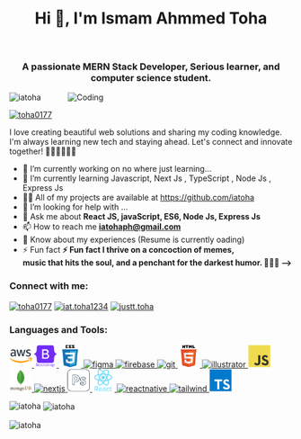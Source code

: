 <h1 align="center">Hi 👋, I'm Ismam Ahmmed Toha</h1>

<img alt="" src="https://cdna.artstation.com/p/assets/images/images/028/102/058/original/pixel-jeff-matrix-s.gif?1593487263)](https://i.pinimg.com/originals/cc/33/cd/cc33cdb7eff28957027a2eb858dbcf94.gif">

<h3 align="center">A passionate MERN Stack Developer, Serious learner, and computer science student.</h3>
<img align="right" alt="Coding" width="400" src="(https://media4.giphy.com/media/v1.Y2lkPTc5MGI3NjExOXdzMWc0MnA3MWwxeTMzYjZkbzJqMjZvcnB2enJtNDVpbHZsNHNyNyZlcD12MV9pbnRlcm5hbF9naWZfYnlfaWQmY3Q9cw/Ll22OhMLAlVDb8UQWe/giphy.webp)">

<p align="left"> <img src="https://komarev.com/ghpvc/?username=iatoha&label=Profile%20views&color=0e75b6&style=flat" alt="iatoha" /> </p>

<p align="left"> <a href="https://twitter.com/toha0177" target="blank"><img src="https://img.shields.io/twitter/follow/toha0177?logo=twitter&style=for-the-badge" alt="toha0177" /></a> </p>

I love creating beautiful web solutions and sharing my coding knowledge. I'm always learning new tech and staying ahead. Let's connect and innovate together! 🚀👨‍💻🚀👨‍💻

- 🔭 I’m currently working on no where just learning...
- 🌱 I’m currently learning Javascript, Next Js , TypeScript , Node Js , Express Js
- 👨‍💻 All of my projects are available at https://github.com/iatoha
- 🤔 I’m looking for help with ...
- 💬 Ask me about **React JS, javaScript, ES6, Node Js, Express Js**
- 📫 How to reach me **iatohaph@gmail.com**
- 📄 Know about my experiences (Resume is currently oading)
- ⚡ Fun fact **⚡ Fun fact I thrive on a concoction of memes,                                                                                                                                                         
 music that hits the soul, and a penchant for the darkest humor. 🎵😄🖤 -->**

<h3 align="left">Connect with me:</h3>
<p align="left">
<a href="https://twitter.com/toha0177" target="blank"><img align="center" src="https://raw.githubusercontent.com/rahuldkjain/github-profile-readme-generator/master/src/images/icons/Social/twitter.svg" alt="toha0177" height="30" width="40" /></a>
<a href="https://fb.com/iat.toha1234" target="blank"><img align="center" src="https://raw.githubusercontent.com/rahuldkjain/github-profile-readme-generator/master/src/images/icons/Social/facebook.svg" alt="iat.toha1234" height="30" width="40" /></a>
<a href="https://instagram.com/justt.toha" target="blank"><img align="center" src="https://raw.githubusercontent.com/rahuldkjain/github-profile-readme-generator/master/src/images/icons/Social/instagram.svg" alt="justt.toha" height="30" width="40" /></a>
</p>

<h3 align="left">Languages and Tools:</h3>
<p align="left"> <a href="https://aws.amazon.com" target="_blank" rel="noreferrer"> <img src="https://raw.githubusercontent.com/devicons/devicon/master/icons/amazonwebservices/amazonwebservices-original-wordmark.svg" alt="aws" width="40" height="40"/> </a> <a href="https://getbootstrap.com" target="_blank" rel="noreferrer"> <img src="https://raw.githubusercontent.com/devicons/devicon/master/icons/bootstrap/bootstrap-plain-wordmark.svg" alt="bootstrap" width="40" height="40"/> </a> <a href="https://www.w3schools.com/css/" target="_blank" rel="noreferrer"> <img src="https://raw.githubusercontent.com/devicons/devicon/master/icons/css3/css3-original-wordmark.svg" alt="css3" width="40" height="40"/> </a> <a href="https://www.figma.com/" target="_blank" rel="noreferrer"> <img src="https://www.vectorlogo.zone/logos/figma/figma-icon.svg" alt="figma" width="40" height="40"/> </a> <a href="https://firebase.google.com/" target="_blank" rel="noreferrer"> <img src="https://www.vectorlogo.zone/logos/firebase/firebase-icon.svg" alt="firebase" width="40" height="40"/> </a> <a href="https://git-scm.com/" target="_blank" rel="noreferrer"> <img src="https://www.vectorlogo.zone/logos/git-scm/git-scm-icon.svg" alt="git" width="40" height="40"/> </a> <a href="https://www.w3.org/html/" target="_blank" rel="noreferrer"> <img src="https://raw.githubusercontent.com/devicons/devicon/master/icons/html5/html5-original-wordmark.svg" alt="html5" width="40" height="40"/> </a> <a href="https://www.adobe.com/in/products/illustrator.html" target="_blank" rel="noreferrer"> <img src="https://www.vectorlogo.zone/logos/adobe_illustrator/adobe_illustrator-icon.svg" alt="illustrator" width="40" height="40"/> </a> <a href="https://developer.mozilla.org/en-US/docs/Web/JavaScript" target="_blank" rel="noreferrer"> <img src="https://raw.githubusercontent.com/devicons/devicon/master/icons/javascript/javascript-original.svg" alt="javascript" width="40" height="40"/> </a> <a href="https://www.mongodb.com/" target="_blank" rel="noreferrer"> <img src="https://raw.githubusercontent.com/devicons/devicon/master/icons/mongodb/mongodb-original-wordmark.svg" alt="mongodb" width="40" height="40"/> </a> <a href="https://nextjs.org/" target="_blank" rel="noreferrer"> <img src="https://cdn.worldvectorlogo.com/logos/nextjs-2.svg" alt="nextjs" width="40" height="40"/> </a> <a href="https://www.photoshop.com/en" target="_blank" rel="noreferrer"> <img src="https://raw.githubusercontent.com/devicons/devicon/master/icons/photoshop/photoshop-line.svg" alt="photoshop" width="40" height="40"/> </a> <a href="https://reactjs.org/" target="_blank" rel="noreferrer"> <img src="https://raw.githubusercontent.com/devicons/devicon/master/icons/react/react-original-wordmark.svg" alt="react" width="40" height="40"/> </a> <a href="https://reactnative.dev/" target="_blank" rel="noreferrer"> <img src="https://reactnative.dev/img/header_logo.svg" alt="reactnative" width="40" height="40"/> </a> <a href="https://tailwindcss.com/" target="_blank" rel="noreferrer"> <img src="https://www.vectorlogo.zone/logos/tailwindcss/tailwindcss-icon.svg" alt="tailwind" width="40" height="40"/> </a> <a href="https://www.typescriptlang.org/" target="_blank" rel="noreferrer"> <img src="https://raw.githubusercontent.com/devicons/devicon/master/icons/typescript/typescript-original.svg" alt="typescript" width="40" height="40"/> </a> </p>

<p><img align="left" src="https://github-readme-stats.vercel.app/api/top-langs?username=iatoha&show_icons=true&locale=en&layout=compact" alt="iatoha" /></p>

<p>&nbsp;<img align="center" src="https://github-readme-stats.vercel.app/api?username=iatoha&show_icons=true&locale=en" alt="iatoha" /></p>

<p><img align="center" src="https://github-readme-streak-stats.herokuapp.com/?user=iatoha&" alt="iatoha" /></p>


